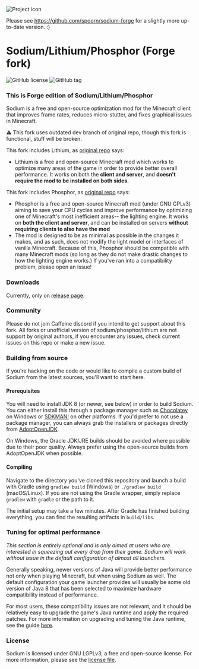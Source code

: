 ![Project icon](https://git-assets.jellysquid.me/hotlink-ok/sodium/icon-rounded-128px.png)

Please see https://github.com/spoorn/sodium-forge for a slightly more up-to-date version. :)

# Sodium/Lithium/Phosphor (Forge fork)
![GitHub license](https://img.shields.io/github/license/jellysquid3/sodium-fabric.svg)
![GitHub tag](https://img.shields.io/github/tag/jellysquid3/sodium-fabric.svg)

### This is Forge edition of Sodium/Lithium/Phosphor

Sodium is a free and open-source optimization mod for the Minecraft client that improves frame rates, reduces
micro-stutter, and fixes graphical issues in Minecraft. 

:warning: This fork uses outdated dev branch of original repo, though this fork is functional, stuff will be broken. 

This fork includes Lithium, as [original repo](https://github.com/CaffeineMC/lithium-fabric) says:

* Lithium is a free and open-source Minecraft mod which works to optimize many areas of the game in order to provide
  better overall performance. It works on both the **client and server**, and **doesn't require the mod to be installed
  on both sides**. 
  
This fork includes Phosphor, as [original repo](https://github.com/CaffeineMC/phosphor-fabric) says:

 * Phosphor is a free and open-source Minecraft mod (under GNU GPLv3) aiming to save your CPU cycles and improve performance by optimizing one of Minecraft's most inefficient areas-- the lighting engine.
   It works on **both the client and server**, and can be installed on servers **without requiring clients to also have the mod**
 * The mod is designed to be as minimal as possible in the changes it makes, and as such, does not modify the light model or interfaces of vanilla Minecraft. Because of this, Phosphor should be compatible with many Minecraft mods (so long as they do not make drastic changes to how the lighting engine works.) If you've ran into a compatibility problem, please open an issue!
### Downloads

Currently, only on [release page](https://github.com/Pannoniae/sodium-forge/releases/latest/).

### Community
Please do not join Caffeine discord if you intend to get support about this fork. All forks or unofficial version 
of sodium/phosphor/lithium are not support by original authors, if you encounter any issues, check current issues on this repo or 
make a new issue. 

### Building from source

If you're hacking on the code or would like to compile a custom build of Sodium from the latest sources, you'll want
to start here.

#### Prerequisites

You will need to install JDK 8 (or newer, see below) in order to build Sodium. You can either install this through
a package manager such as [Chocolatey](https://chocolatey.org/) on Windows or [SDKMAN!](https://sdkman.io/) on other
platforms. If you'd prefer to not use a package manager, you can always grab the installers or packages directly from
[AdoptOpenJDK](https://adoptopenjdk.net/).

On Windows, the Oracle JDK/JRE builds should be avoided where possible due to their poor quality. Always prefer using
the open-source builds from AdoptOpenJDK when possible.

#### Compiling

Navigate to the directory you've cloned this repository and launch a build with Gradle using `gradlew build` (Windows)
or `./gradlew build` (macOS/Linux). If you are not using the Gradle wrapper, simply replace `gradlew` with `gradle`
or the path to it.

The initial setup may take a few minutes. After Gradle has finished building everything, you can find the resulting
artifacts in `build/libs`.

### Tuning for optimal performance

_This section is entirely optional and is only aimed at users who are interested in squeezing out every drop from their
game. Sodium will work without issue in the default configuration of almost all launchers._

Generally speaking, newer versions of Java will provide better performance not only when playing Minecraft, but when
using Sodium as well. The default configuration your game launcher provides will usually be some old version of Java 8
that has been selected to maximize hardware compatibility instead of performance.

For most users, these compatibility issues are not relevant, and it should be relatively easy to upgrade the game's Java
runtime and apply the required patches. For more information on upgrading and tuning the Java runtime, see the
guide [here](https://gist.github.com/jellysquid3/8a7b21e57f47f5711eb5697e282e502e).

### License

Sodium is licensed under GNU LGPLv3, a free and open-source license. For more information, please see the
[license file](https://github.com/jellysquid3/sodium-fabric/blob/1.16.x/dev/LICENSE.txt).
